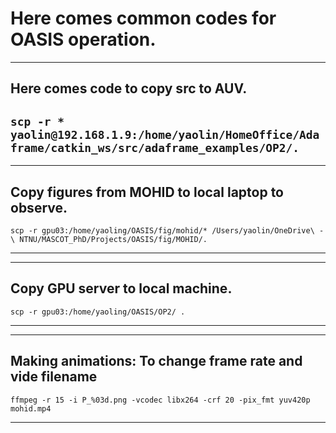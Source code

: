 # Here comes common codes for OASIS operation.

---
## Here comes code to copy src to AUV.

`scp -r * yaolin@192.168.1.9:/home/yaolin/HomeOffice/Adaframe/catkin_ws/src/adaframe_examples/OP2/.`
---

---
## Copy figures from MOHID to local laptop to observe.

`scp -r gpu03:/home/yaoling/OASIS/fig/mohid/* /Users/yaolin/OneDrive\ -\ NTNU/MASCOT_PhD/Projects/OASIS/fig/MOHID/.`

---

---
## Copy GPU server to local machine.
`scp -r gpu03:/home/yaoling/OASIS/OP2/ .`

---

---
## Making animations: To change frame rate and vide filename

`ffmpeg -r 15 -i P_%03d.png -vcodec libx264 -crf 20 -pix_fmt yuv420p mohid.mp4`

---
